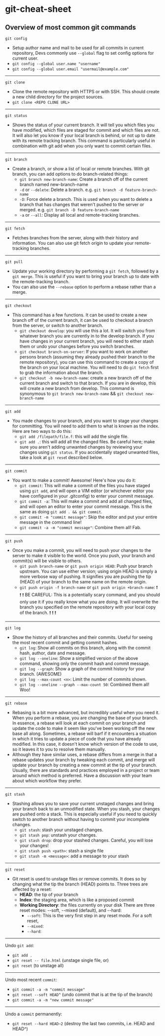# git-cheat-sheet
Overview of most common git commands
---

`git config`

  - Setup author name and mail to be used for all commits in current repository, Devs commonly use `--global` flag to set config options for current user.
  - `git config --global user.name "username"`
  - `git config --global user.email "usermail@example.com"`

---

`git clone`

  - Clone the remote repository with HTTPS or with SSH. This should create a new child directory for the project sources.
  - `git clone <REPO CLONE URL>`

---

`git status`

  - Shows the status of your current branch. It will tell you which files you have modified, which files are staged for commit and which files are not. It will also let you know if your local branch is behind, or not up to date with its remote tracking branch. This command is particularly useful in combination with git add when you only want to commit certain files.

---

`git branch`

  - Create a branch, or show a list of local or remote branches. With git branch, you can add options to do branch-related things:
    - `git branch new-branch-name`: Create a branch off of the current branch named new-branch-name
    - `-d` or `--delete`: Delete a branch. e.g. `git branch -d feature-branch-name`
    - `-D`: Force delete a branch. This is used when you want to delete a branch that has changes that weren't pushed to the server or merged. e.g. `git branch -D feature-branch-name`
    - `-a` or `--all`: Display all local and remote-tracking branches.

---
    
`git fetch`
  - Fetches branches from the server, along with their history and information. You can also use git fetch origin to update your remote-tracking branches.

---

`git pull`
  - Update your working directory by performing a `git fetch`, followed by a `git merge`. This is useful if you want to bring your branch up to date with the remote-tracking branch.
  - You can also use the `--rebase` option to perform a rebase rather than a merge.

---
`git checkout`  
  - This command has a few functions. It can be used to create a new branch off of the current branch, it can be used to checkout a branch from the server, or switch to another branch.
    - `git checkout develop`: you will use this a lot. It will switch you from whatever branch you are currently in to the develop branch. If you have changes in your current branch, you will need to either stash them or undo your changes before you switch branches.
    - `git checkout branch-on-server`: If you want to work on another persons branch (assuming they already pushed their branch to the remote repository), you can use this command to create a copy of the branch on your local machine. You will need to do `git fetch` first to grab the information about the branch.
    - `git checkout -b new-branch-name`: create a new branch off of the current branch and switch to that branch. If you are in develop, this will create a new branch from develop. This command is synonymous to `git branch new-branch-name` && `git checkout new-branch-name`

---

`git add`
  - You made changes to your branch, and you want to stage your changes for committing. You will need to add them to what is known as the index. Here are two ways to do this:
    - `git add /filepath/file.f`: this will add the single file.
    - `git add .`: this will add all the changed files. Be careful here; make sure you aren't adding unwanted changes by reviewing your changes using `git status`. If you accidentally staged unwanted files, take a look at `git rese`t described below.

---

`git commit`
  - You want to make a commit! Awesome! Here's how you do it:
    - `git commit`: This will make a commit of the files you have staged using `git add`, and will open a VIM editor (or whichever editor you have configured in your .gitconfig) to enter your commit message.
    - `git commit -a`: This will make a commit and add all changed files, and will open an editor to enter your commit message. This is the same as doing `git add . && git commit`.
    - `git commit -m "commit message"`: Skip the editor and put your entire message in the command line!
    - `git commit -a -m "commit message"`: Combine them all! Fab.

---

`git push`
  - Once you make a commit, you will need to push your changes to the server to make it visible to the world. Once you push, your branch and commit(s) will be visible to others.
    - `git push branch-name` or `git push origin HEAD`: Push your branch upstream. You can use either version; using origin HEAD is simply a more verbose way of pushing. It signifies you are pushing the tip (HEAD) of your branch to the same name on the remote origin.
    - `git push origin -f branch-name` or `git push origin +branch-name`: ❗ ❗ ❗ BE CAREFUL: This is a potentially scary command, and you should only use it if you really know what you are doing. It will overwrite the branch you specified on the remote repository with your local copy of the branch. ❗ ❗ ❗

---

`git log`
  - Show the history of all branches and their commits. Useful for seeing the most recent commit and getting commit hashes.
    - `git log`: Show all commits on this branch, along with the commit hash, author, date and message.
    - `git log --oneline`: Show a simplified version of the above command, showing only the commit hash and commit message.
    - `git log --graph`: Show a graph of the commit history for your branch. (AWESOME)
    - `git log --max-count <n>`: Limit the number of commits shown.
    - `git log --oneline --graph --max-count 50`: Combined them all! Woo!

---

`git rebase`

  - Rebasing is a bit more advanced, but incredibly useful when you need it. When you perform a rebase, you are changing the base of your branch. In essence, a rebase will look at each commit on your branch and update the code to make it seem like you've been working off the new base all along. Sometimes, a rebase will barf if it encounters a situation in which it tries to update a piece of code that you have already modified. In this case, it doesn't know which version of the code to use, so it leaves it to you to resolve them manually.
  - Although they have similar uses, a rebase differs from a merge in that a rebase updates your branch by tweaking each commit, and merge will update your branch by creating a new commit at the tip of your branch. Usually, there are standards and practices employed in a project or team around which method is preferred. Have a discussion with your team about which workflow they prefer.

---

`git stash`
  - Stashing allows you to save your current unstaged changes and bring your branch back to an unmodified state. When you stash, your changes are pushed onto a stack. This is especially useful if you need to quickly switch to another branch without having to commit your incomplete changes.
    - `git stash`: stash your unstaged changes.
    - `git stash pop`: unstash your changes.
    - `git stash drop`: drop your stashed changes. Careful, you will lose your changes!
    - `git stash push <path>`: stash a single file
    - `git stash -m <message>`: add a message to your stash

---

`git reset`
  - Git reset is used to unstage files or remove commits. It does so by changing what the tip the branch (HEAD) points to.
Three trees are affected by a reset:
    - **HEAD**: the tip of your branch
    - **Index**: the staging area, which is like a proposed commit
    - **Working Directory**: the files currently on your disk There are three reset modes: --soft, --mixed (default), and --hard:
      - `--soft`: This is the very first step in any reset mode. For a soft reset,
      - `--mixed`:
      - `--hard`:

---
Undo `git add`:

  - `git add .`
  - `git reset -- file.html` (unstage single file, or)
  - `git reset` (to unstage all)

---
Undo most recent `commit`:

  - `git commit -a -m "commit message"`
  - `git reset --soft HEAD^` (undo commit that is at the tip of the branch)
  - `git commit -a -m "new commit message"`

---
Undo a `commit` permanently:

  - `git reset --hard HEAD~2` (destroy the last two commits, i.e. HEAD and HEAD^)
